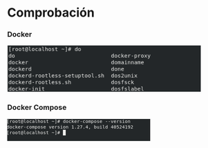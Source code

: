 # Comprobación

### Docker

![imagen7](/imagenes/imagen7.PNG)

### Docker Compose

![imagen8](/imagenes/imagen8.PNG)
